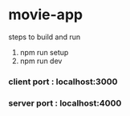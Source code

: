# movie-app
steps to build and run
1) npm run setup
2) npm run dev


### client port : localhost:3000
### server port : localhost:4000
